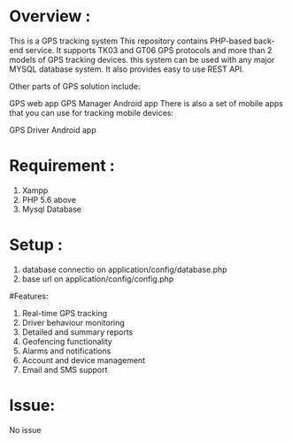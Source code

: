 # Overview :
This is a GPS tracking system This repository contains PHP-based back-end service. It supports TK03 and GT06 GPS protocols and more than 2 models of GPS tracking devices. this system  can be used with any major MYSQL database system. It also provides easy to use REST API.

Other parts of GPS solution include:

GPS web app
GPS  Manager Android app
There is also a set of mobile apps that you can use for tracking mobile devices:

GPS Driver Android app


# Requirement : 
1. Xampp 
2. PHP 5.6 above 
3. Mysql Database 

# Setup :
1. database connectio on application/config/database.php
2. base url on application/config/config.php 

#Features: 
1. Real-time GPS tracking
2. Driver behaviour monitoring
3. Detailed and summary reports
4. Geofencing functionality
5. Alarms and notifications
6. Account and device management
7. Email and SMS support

# Issue:
No issue 





